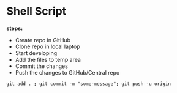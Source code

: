 # Shell Script

**steps:**
* Create repo in GitHub
* Clone repo in local laptop
* Start developing
* Add the files to temp area
* Commit the changes
* Push the changes to GitHub/Central repo

```
git add . ; git commit -m "some-message"; git push -u origin
```